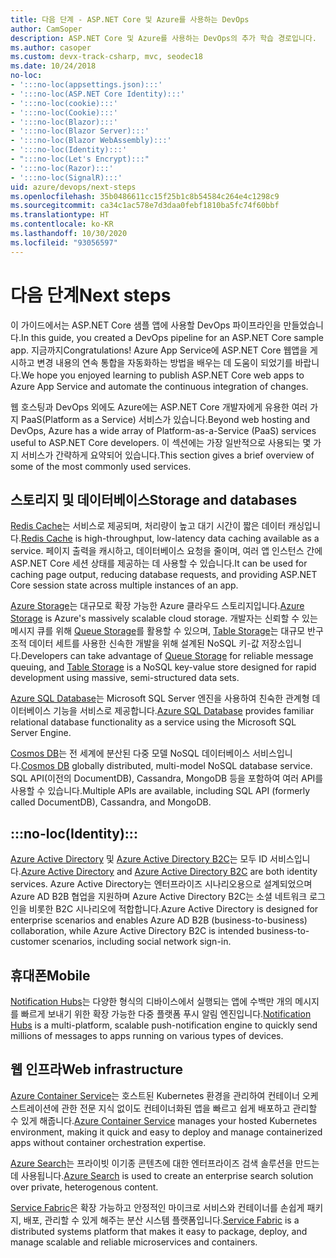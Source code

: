 ```yaml
---
title: 다음 단계 - ASP.NET Core 및 Azure를 사용하는 DevOps
author: CamSoper
description: ASP.NET Core 및 Azure를 사용하는 DevOps의 추가 학습 경로입니다.
ms.author: casoper
ms.custom: devx-track-csharp, mvc, seodec18
ms.date: 10/24/2018
no-loc:
- ':::no-loc(appsettings.json):::'
- ':::no-loc(ASP.NET Core Identity):::'
- ':::no-loc(cookie):::'
- ':::no-loc(Cookie):::'
- ':::no-loc(Blazor):::'
- ':::no-loc(Blazor Server):::'
- ':::no-loc(Blazor WebAssembly):::'
- ':::no-loc(Identity):::'
- ":::no-loc(Let's Encrypt):::"
- ':::no-loc(Razor):::'
- ':::no-loc(SignalR):::'
uid: azure/devops/next-steps
ms.openlocfilehash: 35b0486611cc15f25b1c8b54584c264e4c1298c9
ms.sourcegitcommit: ca34c1ac578e7d3daa0febf1810ba5fc74f60bbf
ms.translationtype: HT
ms.contentlocale: ko-KR
ms.lasthandoff: 10/30/2020
ms.locfileid: "93056597"
---
```

# <a name="next-steps"></a><span data-ttu-id="9b916-103">다음 단계</span><span class="sxs-lookup"><span data-stu-id="9b916-103">Next steps</span></span>

<span data-ttu-id="9b916-104">이 가이드에서는 ASP.NET Core 샘플 앱에 사용할 DevOps 파이프라인을 만들었습니다.</span><span class="sxs-lookup"><span data-stu-id="9b916-104">In this guide, you created a DevOps pipeline for an ASP.NET Core sample app.</span></span> <span data-ttu-id="9b916-105">지금까지</span><span class="sxs-lookup"><span data-stu-id="9b916-105">Congratulations!</span></span> <span data-ttu-id="9b916-106">Azure App Service에 ASP.NET Core 웹앱을 게시하고 변경 내용의 연속 통합을 자동화하는 방법을 배우는 데 도움이 되었기를 바랍니다.</span><span class="sxs-lookup"><span data-stu-id="9b916-106">We hope you enjoyed learning to publish ASP.NET Core web apps to Azure App Service and automate the continuous integration of changes.</span></span>

<span data-ttu-id="9b916-107">웹 호스팅과 DevOps 외에도 Azure에는 ASP.NET Core 개발자에게 유용한 여러 가지 PaaS(Platform as a Service) 서비스가 있습니다.</span><span class="sxs-lookup"><span data-stu-id="9b916-107">Beyond web hosting and DevOps, Azure has a wide array of Platform-as-a-Service (PaaS) services useful to ASP.NET Core developers.</span></span> <span data-ttu-id="9b916-108">이 섹션에는 가장 일반적으로 사용되는 몇 가지 서비스가 간략하게 요약되어 있습니다.</span><span class="sxs-lookup"><span data-stu-id="9b916-108">This section gives a brief overview of some of the most commonly used services.</span></span>

## <a name="storage-and-databases"></a><span data-ttu-id="9b916-109">스토리지 및 데이터베이스</span><span class="sxs-lookup"><span data-stu-id="9b916-109">Storage and databases</span></span>

<span data-ttu-id="9b916-110">[Redis Cache](/azure/redis-cache/)는 서비스로 제공되며, 처리량이 높고 대기 시간이 짧은 데이터 캐싱입니다.</span><span class="sxs-lookup"><span data-stu-id="9b916-110">[Redis Cache](/azure/redis-cache/) is high-throughput, low-latency data caching available as a service.</span></span> <span data-ttu-id="9b916-111">페이지 출력을 캐시하고, 데이터베이스 요청을 줄이며, 여러 앱 인스턴스 간에 ASP.NET Core 세션 상태를 제공하는 데 사용할 수 있습니다.</span><span class="sxs-lookup"><span data-stu-id="9b916-111">It can be used for caching page output, reducing database requests, and providing ASP.NET Core session state across multiple instances of an app.</span></span>

<span data-ttu-id="9b916-112">[Azure Storage](/azure/storage/)는 대규모로 확장 가능한 Azure 클라우드 스토리지입니다.</span><span class="sxs-lookup"><span data-stu-id="9b916-112">[Azure Storage](/azure/storage/) is Azure's massively scalable cloud storage.</span></span> <span data-ttu-id="9b916-113">개발자는 신뢰할 수 있는 메시지 큐를 위해 [Queue Storage](/azure/storage/queues/storage-queues-introduction)를 활용할 수 있으며, [Table Storage](/azure/storage/tables/table-storage-overview)는 대규모 반구조적 데이터 세트를 사용한 신속한 개발을 위해 설계된 NoSQL 키-값 저장소입니다.</span><span class="sxs-lookup"><span data-stu-id="9b916-113">Developers can take advantage of [Queue Storage](/azure/storage/queues/storage-queues-introduction) for reliable message queuing, and [Table Storage](/azure/storage/tables/table-storage-overview) is a NoSQL key-value store designed for rapid development using massive, semi-structured data sets.</span></span>

<span data-ttu-id="9b916-114">[Azure SQL Database](/azure/sql-database/)는 Microsoft SQL Server 엔진을 사용하여 친숙한 관계형 데이터베이스 기능을 서비스로 제공합니다.</span><span class="sxs-lookup"><span data-stu-id="9b916-114">[Azure SQL Database](/azure/sql-database/) provides familiar relational database functionality as a service using the Microsoft SQL Server Engine.</span></span>

<span data-ttu-id="9b916-115">[Cosmos DB](/azure/cosmos-db/)는 전 세계에 분산된 다중 모델 NoSQL 데이터베이스 서비스입니다.</span><span class="sxs-lookup"><span data-stu-id="9b916-115">[Cosmos DB](/azure/cosmos-db/) globally distributed, multi-model NoSQL database service.</span></span> <span data-ttu-id="9b916-116">SQL API(이전의 DocumentDB), Cassandra, MongoDB 등을 포함하여 여러 API를 사용할 수 있습니다.</span><span class="sxs-lookup"><span data-stu-id="9b916-116">Multiple APIs are available, including SQL API (formerly called DocumentDB), Cassandra, and MongoDB.</span></span>

## :::no-loc(Identity):::

<span data-ttu-id="9b916-117">[Azure Active Directory](/azure/active-directory/) 및 [Azure Active Directory B2C](/azure/active-directory-b2c/)는 모두 ID 서비스입니다.</span><span class="sxs-lookup"><span data-stu-id="9b916-117">[Azure Active Directory](/azure/active-directory/) and [Azure Active Directory B2C](/azure/active-directory-b2c/) are both identity services.</span></span> <span data-ttu-id="9b916-118">Azure Active Directory는 엔터프라이즈 시나리오용으로 설계되었으며 Azure AD B2B 협업을 지원하며 Azure Active Directory B2C는 소셜 네트워크 로그인을 비롯한 B2C 시나리오에 적합합니다.</span><span class="sxs-lookup"><span data-stu-id="9b916-118">Azure Active Directory is designed for enterprise scenarios and enables Azure AD B2B (business-to-business) collaboration, while Azure Active Directory B2C is intended business-to-customer scenarios, including social network sign-in.</span></span>

## <a name="mobile"></a><span data-ttu-id="9b916-119">휴대폰</span><span class="sxs-lookup"><span data-stu-id="9b916-119">Mobile</span></span>

<span data-ttu-id="9b916-120">[Notification Hubs](/azure/notification-hubs/)는 다양한 형식의 디바이스에서 실행되는 앱에 수백만 개의 메시지를 빠르게 보내기 위한 확장 가능한 다중 플랫폼 푸시 알림 엔진입니다.</span><span class="sxs-lookup"><span data-stu-id="9b916-120">[Notification Hubs](/azure/notification-hubs/) is a multi-platform, scalable push-notification engine to quickly send millions of messages to apps running on various types of devices.</span></span>

## <a name="web-infrastructure"></a><span data-ttu-id="9b916-121">웹 인프라</span><span class="sxs-lookup"><span data-stu-id="9b916-121">Web infrastructure</span></span>

<span data-ttu-id="9b916-122">[Azure Container Service](/azure/aks/)는 호스트된 Kubernetes 환경을 관리하여 컨테이너 오케스트레이션에 관한 전문 지식 없이도 컨테이너화된 앱을 빠르고 쉽게 배포하고 관리할 수 있게 해줍니다.</span><span class="sxs-lookup"><span data-stu-id="9b916-122">[Azure Container Service](/azure/aks/) manages your hosted Kubernetes environment, making it quick and easy to deploy and manage containerized apps without container orchestration expertise.</span></span>

<span data-ttu-id="9b916-123">[Azure Search](/azure/search/)는 프라이빗 이기종 콘텐츠에 대한 엔터프라이즈 검색 솔루션을 만드는 데 사용됩니다.</span><span class="sxs-lookup"><span data-stu-id="9b916-123">[Azure Search](/azure/search/) is used to create an enterprise search solution over private, heterogenous content.</span></span>

<span data-ttu-id="9b916-124">[Service Fabric](/azure/service-fabric/)은 확장 가능하고 안정적인 마이크로 서비스와 컨테이너를 손쉽게 패키지, 배포, 관리할 수 있게 해주는 분산 시스템 플랫폼입니다.</span><span class="sxs-lookup"><span data-stu-id="9b916-124">[Service Fabric](/azure/service-fabric/) is a distributed systems platform that makes it easy to package, deploy, and manage scalable and reliable microservices and containers.</span></span>
